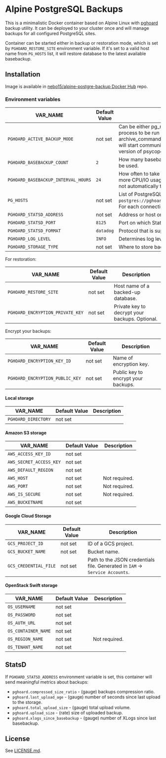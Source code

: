 # Alpine PostgreSQL Backups

This is a minimalistic Docker container based on Alpine Linux with [pghoard](https://github.com/ohmu/pghoard) backup utility. It can be deployed to your cluster once and will manage backups for all configured PostgreSQL sites.

Container can be started either in backup or restoration mode, which is set by `PGHOARD_RESTORE_SITE` environment variable. If it's set to a valid host name from `PG_HOSTS` list, it will restore database to the latest available basebackup.

## Installation

Image is available in [nebo15/alpine-postgre-backup Docker Hub](https://hub.docker.com/r/nebo15/alpine-postgre-backup/) repo.

### Environment variables

| VAR_NAME                            | Default Value           | Description |
| ----------------------------------- | ----------------------- | ----------- |
| `PGHOARD_ACTIVE_BACKUP_MODE`        | not set                 | Can be either pg_receivexlog or archive_command. If set to pg_receivexlog, pghoard will start up a pg_receivexlog process to be run against the database server. If archive_command is set, we rely on the user setting the correct archive_command in postgresql.conf. You can also set this to the experimental walreceiver mode whereby pghoard will start communicating directly with PostgreSQL through the replication protocol. (Note requires an unreleased version of psycopg2 library). |
| `PGHOARD_BASEBACKUP_COUNT`          | `2`                     | How many basebackups should be kept around for restoration purposes. The more there are the more diskspace will be used. |
| `PGHOARD_BASEBACKUP_INTERVAL_HOURS` | `24`                    | How often to take a new basebackup of a cluster. The shorter the interval, the faster your recovery will be, but the more CPU/IO usage is required from the servers it takes the basebackup from. If set to a null value basebackups are not automatically taken at all. |
| `PG_HOSTS`                          | not set                 | List of PostgreSQL connections URLs separated by `;`, eg: `postgres://pghoard:secretpassword@host:5432/dbname;postgres://pghoard:secretpassword@other_host:5432/dbname`. For each connection new pghoard backup site will be created. |
| `PGHOARD_STATSD_ADDRESS`            | not set                 | Address or host on which StatsD server accepts metrics. StatsD collection will be disabled if this variable is not set. |
| `PGHOARD_STATSD_PORT`               | `8125`                  | Port on which StatsD server accepts metrics. |
| `PGHOARD_STATSD_FORMAT`             | `datadog`               | Protocol that is supported by StatsD server: [`datadog`](https://github.com/influxdata/telegraf/tree/master/plugins/inputs/statsd) or [`telegraf`](http://docs.datadoghq.com/guides/dogstatsd/#datagram-format). |
| `PGHOARD_LOG_LEVEL`                 | `INFO`                  | Determines log level of `pghoard`. |
| `PGHOARD_STORAGE_TYPE`              | not set                 | Where to store backups? Supported values: `local`, `google`, `s3`, `azure`, `swift`. |

For restoration:

| VAR_NAME                            | Default Value           | Description |
| ----------------------------------- | ----------------------- | ----------- |
| `PGHOARD_RESTORE_SITE`              | not set                 | Host name of a backed-up database. |
| `PGHOARD_ENCRYPTION_PRIVATE_KEY`    | not set                 | Private key to decrypt your backups. Optional. |

Encrypt your backups:

| VAR_NAME                            | Default Value           | Description |
| ----------------------------------- | ----------------------- | ----------- |
| `PGHOARD_ENCRYPTION_KEY_ID`         | not set                 | Name of encryption key. |
| `PGHOARD_ENCRYPTION_PUBLIC_KEY`     | not set                 | Public key to encrypt your backups. |

#### Local storage

| VAR_NAME                     | Default Value  | Description |
| ---------------------------- | -------------- | ----------- |
| `PGHOARD_DIRECTORY`          | not set        | |

#### Amazon S3 storage

| VAR_NAME                     | Default Value  | Description |
| ---------------------------- | -------------- | ----------- |
| `AWS_ACCESS_KEY_ID`          | not set        | |
| `AWS_SECRET_ACCESS_KEY`      | not set        | |
| `AWS_DEFAULT_REGION`         | not set        | |
| `AWS_HOST`                   | not set        | Not required. |
| `AWS_PORT`                   | not set        | Not required. |
| `AWS_IS_SECURE`              | not set        | Not required. |
| `AWS_BUCKETNAME`             | not set        | |

#### Google Cloud Storage

| VAR_NAME                     | Default Value  | Description |
| ---------------------------- | -------------- | ----------- |
| `GCS_PROJECT_ID`             | not set        | ID of a GCS project. |
| `GCS_BUCKET_NAME`            | not set        | Bucket name. |
| `GCS_CREDENTIAL_FILE`        | not set        | Path to the JSON credentials file. Generated in `IAM` -> `Service Accounts`. |

#### OpenStack Swift storage

| VAR_NAME               | Default Value  | Description |
| ---------------------- | -------------- | ----------- |
| `OS_USERNAME`          | not set        | |
| `OS_PASSWORD`          | not set        | |
| `OS_AUTH_URL`          | not set        | |
| `OS_CONTAINER_NAME`    | not set        | |
| `OS_REGION_NAME`       | not set        | Not required. |
| `OS_TENANT_NAME`       | not set        | |

## StatsD

If `PGHOARD_STATSD_ADDRESS` environment variable is set, this container will send meaningful metrics about backups:

- `pghoard.compressed_size_ratio` - (gauge) backups compression ratio.
- `pghoard.last_upload_age` - (gauge) number of seconds since last upload to the storage.
- `pghoard.total_upload_size` - (gauge) total upload volume.
- `pghoard.upload_size` - (rate) size of uploaded backup.
- `pghoard.xlogs_since_basebackup` - (gauge) number of XLogs since last basebackup.

## License

See [LICENSE.md](LICENSE.md).
